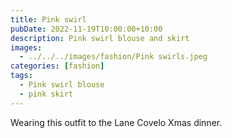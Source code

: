 ```yaml
---
title: Pink swirl
pubDate: 2022-11-19T10:00:00+10:00
description: Pink swirl blouse and skirt
images:
  - ../../../images/fashion/Pink swirls.jpeg
categories: [fashion]
tags:
  - Pink swirl blouse
  - pink skirt
---
```


Wearing this outfit to the Lane Covelo Xmas dinner.
